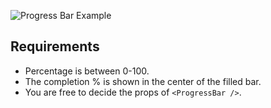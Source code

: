 ![Progress Bar Example](https://www.greatfrontend.com/img/questions/progress-bar/progress-bar-example.png)

## Requirements

- Percentage is between 0-100.
- The completion % is shown in the center of the filled bar.
- You are free to decide the props of `<ProgressBar />`.
